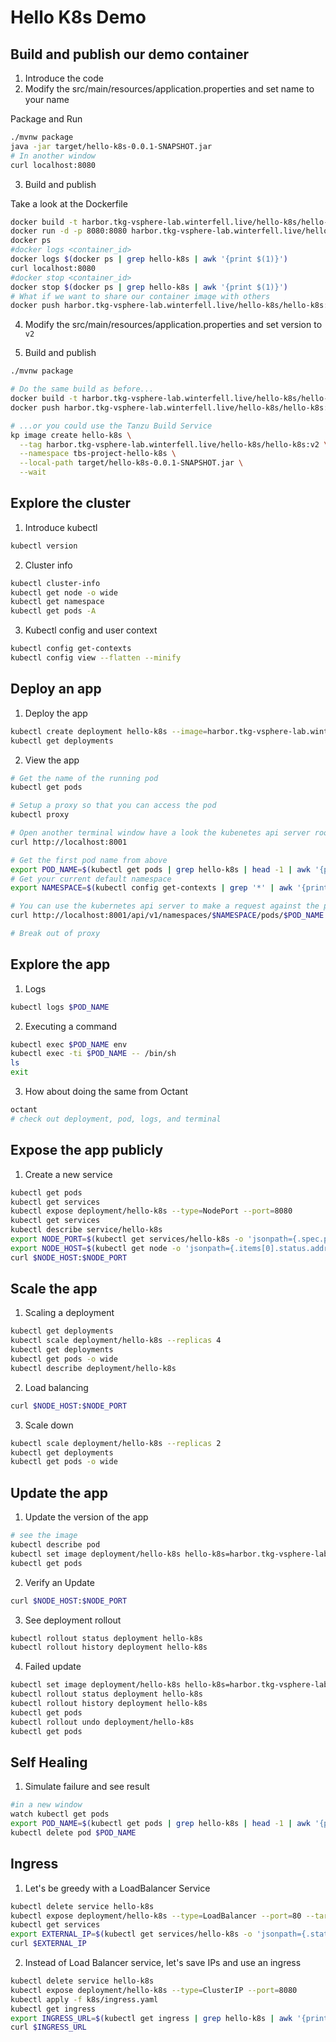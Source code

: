 # Hello K8s Demo

## Build and publish our demo container

1. Introduce the code
2. Modify the src/main/resources/application.properties and set name to your name

Package and Run

```bash
./mvnw package
java -jar target/hello-k8s-0.0.1-SNAPSHOT.jar
# In another window
curl localhost:8080
```

3. Build and publish

Take a look at the Dockerfile

```bash
docker build -t harbor.tkg-vsphere-lab.winterfell.live/hello-k8s/hello-k8s:v1 .
docker run -d -p 8080:8080 harbor.tkg-vsphere-lab.winterfell.live/hello-k8s/hello-k8s:v1
docker ps
#docker logs <container_id>
docker logs $(docker ps | grep hello-k8s | awk '{print $(1)}')
curl localhost:8080
#docker stop <container_id>
docker stop $(docker ps | grep hello-k8s | awk '{print $(1)}')
# What if we want to share our container image with others
docker push harbor.tkg-vsphere-lab.winterfell.live/hello-k8s/hello-k8s:v1
```

4. Modify the src/main/resources/application.properties and set version to `v2`

5. Build and publish

```bash
./mvnw package

# Do the same build as before...
docker build -t harbor.tkg-vsphere-lab.winterfell.live/hello-k8s/hello-k8s:v2 .
docker push harbor.tkg-vsphere-lab.winterfell.live/hello-k8s/hello-k8s:v2

# ...or you could use the Tanzu Build Service
kp image create hello-k8s \
  --tag harbor.tkg-vsphere-lab.winterfell.live/hello-k8s/hello-k8s:v2 \
  --namespace tbs-project-hello-k8s \
  --local-path target/hello-k8s-0.0.1-SNAPSHOT.jar \
  --wait
```

## Explore the cluster

1. Introduce kubectl

```bash
kubectl version
```

2. Cluster info

```bash
kubectl cluster-info
kubectl get node -o wide
kubectl get namespace
kubectl get pods -A
```

3. Kubectl config and user context

```bash
kubectl config get-contexts
kubectl config view --flatten --minify
```

## Deploy an app

1. Deploy the app

```bash
kubectl create deployment hello-k8s --image=harbor.tkg-vsphere-lab.winterfell.live/hello-k8s/hello-k8s:v1 --port=8080
kubectl get deployments
```

2. View the app

```bash
# Get the name of the running pod
kubectl get pods

# Setup a proxy so that you can access the pod
kubectl proxy

# Open another terminal window have a look the kubenetes api server root endpoint
curl http://localhost:8001

# Get the first pod name from above
export POD_NAME=$(kubectl get pods | grep hello-k8s | head -1 | awk '{print $(1)}')
# Get your current default namespace
export NAMESPACE=$(kubectl config get-contexts | grep '*' | awk '{print $(5)}')

# You can use the kubernetes api server to make a request against the pod
curl http://localhost:8001/api/v1/namespaces/$NAMESPACE/pods/$POD_NAME:8080/proxy/    

# Break out of proxy
```

## Explore the app

1. Logs

```bash
kubectl logs $POD_NAME
```

2. Executing a command

```bash
kubectl exec $POD_NAME env
kubectl exec -ti $POD_NAME -- /bin/sh
ls
exit
```

3. How about doing the same from Octant

```bash
octant
# check out deployment, pod, logs, and terminal
```

## Expose the app publicly

1. Create a new service

```bash
kubectl get pods
kubectl get services
kubectl expose deployment/hello-k8s --type=NodePort --port=8080
kubectl get services
kubectl describe service/hello-k8s
export NODE_PORT=$(kubectl get services/hello-k8s -o 'jsonpath={.spec.ports[0].nodePort}')
export NODE_HOST=$(kubectl get node -o 'jsonpath={.items[0].status.addresses[1].address}')
curl $NODE_HOST:$NODE_PORT
```

## Scale the app

1. Scaling a deployment

```bash
kubectl get deployments
kubectl scale deployment/hello-k8s --replicas 4
kubectl get deployments
kubectl get pods -o wide
kubectl describe deployment/hello-k8s
```

2. Load balancing

```bash
curl $NODE_HOST:$NODE_PORT
```

3. Scale down

```bash
kubectl scale deployment/hello-k8s --replicas 2
kubectl get deployments
kubectl get pods -o wide
```

## Update the app

1. Update the version of the app

```bash
# see the image
kubectl describe pod
kubectl set image deployment/hello-k8s hello-k8s=harbor.tkg-vsphere-lab.winterfell.live/hello-k8s/hello-k8s:v2 --record
kubectl get pods
```

2. Verify an Update

```bash
curl $NODE_HOST:$NODE_PORT
```

3. See deployment rollout

```bash
kubectl rollout status deployment hello-k8s
kubectl rollout history deployment hello-k8s
```

4. Failed update

```bash
kubectl set image deployment/hello-k8s hello-k8s=harbor.tkg-vsphere-lab.winterfell.live/hello-k8s/hello-k8s:v3 --record
kubectl rollout status deployment hello-k8s
kubectl rollout history deployment hello-k8s
kubectl get pods
kubectl rollout undo deployment/hello-k8s
kubectl get pods
```

## Self Healing

1. Simulate failure and see result

```bash
#in a new window
watch kubectl get pods
export POD_NAME=$(kubectl get pods | grep hello-k8s | head -1 | awk '{print $(1)}')
kubectl delete pod $POD_NAME
```

## Ingress

1. Let's be greedy with a LoadBalancer Service

```bash
kubectl delete service hello-k8s
kubectl expose deployment/hello-k8s --type=LoadBalancer --port=80 --target-port=8080
kubectl get services
export EXTERNAL_IP=$(kubectl get services/hello-k8s -o 'jsonpath={.status.loadBalancer.ingress[0].ip}')
curl $EXTERNAL_IP
```

2. Instead of Load Balancer service, let's save IPs and use an ingress

```bash
kubectl delete service hello-k8s
kubectl expose deployment/hello-k8s --type=ClusterIP --port=8080
kubectl apply -f k8s/ingress.yaml
kubectl get ingress
export INGRESS_URL=$(kubectl get ingress | grep hello-k8s | awk '{print $(3)}')
curl $INGRESS_URL
```
